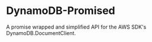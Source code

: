 # DynamoDB-Promised
A promise wrapped and simplified API for the AWS SDK's DynamoDB.DocumentClient.

